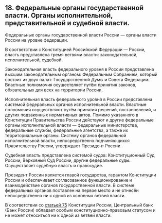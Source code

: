 ﻿## 18. Федеральные органы государственной власти. Органы исполнительной, представительной и судебной власти.

Федеральные органы государственной власти России — органы власти России
на уровне федерации.

В соответствии с Конституцией Российской Федерации — России, власть
представлена тремя ветвями власти: законодательной, исполнительной, судебной.

Законодательная власть федерального уровня в России представлена высшим
законодательным органом: Федеральным Собранием, который состоит из двух палат:
Государственной Думы и Совета Федерации. Властные полномочия осуществляет
путём принятия законов, обязательных для всех на территории России.

Исполнительная власть федерального уровня в России представлена системой
федеральных органов исполнительной власти. Властные полномочия осуществляют
путём принятия решений, постановлений, и других подзаконных нормативных актов.
Помимо указанного в Конституции Правительства России действуют и другие
федеральные органы исполнительной власти — федеральные министерства,
федеральные службы, федеральные агентства, а также их территориальные органы.
Систему органов федеральной исполнительной власти, непосредственно
подчиняющихся Правительству России, утверждает Президент России.

Судебная власть представлена системой судов: Конституционный Суд России,
Верховный Суд России, другие федеральные суды. Осуществляет судебную власть
и правосудие.

Президент России является главой государства, гарантом Конституции России
и обеспечивает согласованное функционирование и взаимодействие органов
государственной власти. В системе федеральных органов поставлен на первое место
и не отнесён непосредственно ни к одной из основных ветвей власти.

В соответствии со [статьей 75](https://zakonrf.info/konstitucia/75/)
Конституции России, Центральный банк (Банк России) обладает особым
конституционно-правовым статусом и не может относиться ни к одной
из ветвей власти.
